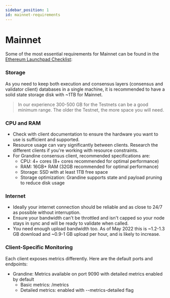 ```yaml
---
sidebar_position: 1
id: mainnet-requirements
---
```


# Mainnet

Some of the most essential requirements for Mainnet can be found in the [Ethereum Launchpad Checklist](https://launchpad.ethereum.org/en/checklist):

### Storage

As you need to keep both execution and consensus layers (consensus and validator client) databases in a single machine, it is recommended to have a solid state storage disk with ~1TB for Mainnet. 

> In our experience 300-500 GB for the Testnets can be a good minimum range. The older the Testnet, the more space you will need.

### CPU and RAM

- Check with client documentation to ensure the hardware you want to use is sufficient and supported.
- Resource usage can vary significantly between clients. Research the different clients if you're working with resource constraints.
- For Grandine consensus client, recommended specifications are:
  - CPU: 4+ cores (8+ cores recommended for optimal performance)
  - RAM: 16GB+ RAM (32GB recommended for optimal performance)
  - Storage: SSD with at least 1TB free space
  - Storage optimization: Grandine supports state and payload pruning to reduce disk usage

### Internet

- Ideally your internet connection should be reliable and as close to 24/7 as possible without interruption.
- Ensure your bandwidth can't be throttled and isn't capped so your node stays in sync and will be ready to validate when called.
- You need enough upload bandwidth too. As of May 2022 this is ~1.2-1.3 GB download and ~0.9-1 GB upload per hour, and is likely to increase.

### Client-Specific Monitoring

Each client exposes metrics differently. Here are the default ports and endpoints:

- Grandine: Metrics available on port 9090 with detailed metrics enabled by default
  - Basic metrics: /metrics
  - Detailed metrics: enabled with --metrics-detailed flag
